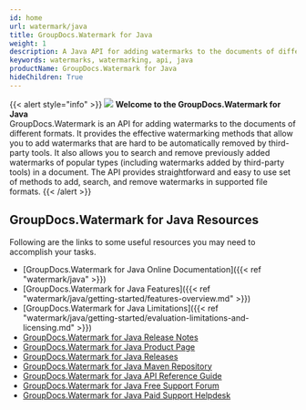 ```yaml
---
id: home
url: watermark/java
title: GroupDocs.Watermark for Java
weight: 1
description: A Java API for adding watermarks to the documents of different file formats. It provides the effective watermarking methods that allow you to add watermarks that are hard to be automatically removed by third-party tools.
keywords: watermarks, watermarking, api, java
productName: GroupDocs.Watermark for Java
hideChildren: True
---
```

{{< alert style="info" >}}
![](https://blog.groupdocs.com/wp-content/uploads/sites/4/2018/01/groupdocs-watermark-java.png) **Welcome to the GroupDocs.Watermark for Java**  
GroupDocs.Watermark is an API for adding watermarks to the documents of different formats. It provides the effective watermarking methods that allow you to add watermarks that are hard to be automatically removed by third-party tools. It also allows you to search and remove previously added watermarks of popular types (including watermarks added by third-party tools) in a document. The API provides straightforward and easy to use set of methods to add, search, and remove watermarks in supported file formats.
{{< /alert >}}

## GroupDocs.Watermark for Java Resources
Following are the links to some useful resources you may need to accomplish your tasks.
*   [GroupDocs.Watermark for Java Online Documentation]({{< ref "watermark/java" >}})
*   [GroupDocs.Watermark for Java Features]({{< ref "watermark/java/getting-started/features-overview.md" >}})
*   [GroupDocs.Watermark for Java Limitations]({{< ref "watermark/java/getting-started/evaluation-limitations-and-licensing.md" >}})
*   [GroupDocs.Watermark for Java Release Notes](https://releases.groupdocs.com/watermark/java/release-notes/)
*   [GroupDocs.Watermark for Java Product Page](https://products.groupdocs.com/watermark/java)
*   [GroupDocs.Watermark for Java Releases](https://releases.groupdocs.com/watermark/java/)
*   [GroupDocs.Watermark for Java Maven Repository](https://releases.groupdocs.com/java/repo/com/groupdocs/groupdocs-watermark/)
*   [GroupDocs.Watermark for Java API Reference Guide](https://reference.groupdocs.com/java/watermark)
*   [GroupDocs.Watermark for Java Free Support Forum](https://forum.groupdocs.com/c/watermark)
*   [GroupDocs.Watermark for Java Paid Support Helpdesk](https://helpdesk.groupdocs.com/)
